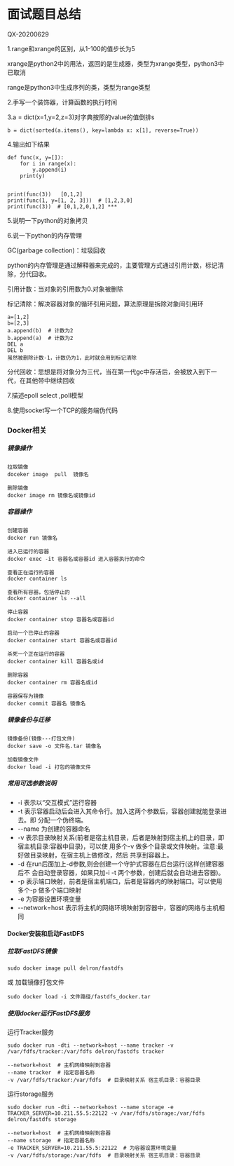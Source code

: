 # 面试题目总结

QX-20200629

1.range和xrange的区别，从1-100的值步长为5

xrange是python2中的用法，返回的是生成器，类型为xrange类型，python3中已取消

range是python3中生成序列的类，类型为range类型

2.手写一个装饰器，计算函数的执行时间

3.a = dict(x=1,y=2,z=3)对字典按照的value的值倒排s

```
b = dict(sorted(a.items(), key=lambda x: x[1], reverse=True))
```

4.输出如下结果

```
def func(x, y=[]):
    for i in range(x):
        y.append(i)
    print(y)


print(func(3))   [0,1,2]
print(func(1, y=[1, 2, 3]))  # [1,2,3,0]
print(func(3))  # [0,1,2,0,1,2] ***
```

5.说明一下python的对象拷贝



6.说一下python的内存管理

GC(garbage collection)：垃圾回收

python的内存管理是通过解释器来完成的，主要管理方式通过引用计数，标记清除，分代回收。

引用计数：当对象的引用数为0.对象被删除

标记清除：解决容器对象的循环引用问题，算法原理是拆除对象间引用环

```
a=[1,2]
b=[2,3]
a.append(b)  # 计数为2
b.append(a)  # 计数为2
DEL a 
DEL b
虽然被删除计数-1，计数仍为1，此时就会用到标记清除
```

分代回收：思想是将对象分为三代，当在第一代gc中存活后，会被放入到下一代，在其他带中继续回收

7.描述epoll select ,poll模型

8.使用socket写一个TCP的服务端伪代码

### Docker相关

##### 镜像操作

```
拉取镜像
doceker image  pull  镜像名

删除镜像
docker image rm 镜像名或镜像id
```

##### 容器操作

```
创建容器
docker run 镜像名

进入已运行的容器
docker exec -it 容器名或容器id 进入容器执行的命令

查看正在运行的容器
docker container ls

查看所有容器，包括停止的
docker container ls --all

停止容器
docker container stop 容器名或容器id

启动一个已停止的容器
docker container start 容器名或容器id

杀死一个正在运行的容器
docker container kill 容器名或id

删除容器
docker container rm 容器名或id

容器保存为镜像
docker commit 容器名 镜像名
```

##### 镜像备份与迁移

```
镜像备份(镜像---打包文件)
docker save -o 文件名.tar 镜像名

加载镜像文件
docker load -i 打包的镜像文件
```

##### 常用可选参数说明

- -i 表示以“交互模式”运行容器
- -t 表示容器启动后会进入其命令行。加入这两个参数后，容器创建就能登录进去。即 分配一个伪终端。
- --name 为创建的容器命名
- -v 表示目录映射关系(前者是宿主机目录，后者是映射到宿主机上的目录，即 宿主机目录:容器中目录)，可以使 用多个-v 做多个目录或文件映射。注意:最好做目录映射，在宿主机上做修改，然后 共享到容器上。
- -d 在run后面加上-d参数,则会创建一个守护式容器在后台运行(这样创建容器后不 会自动登录容器，如果只加-i -t 两个参数，创建后就会自动进去容器)。
- -p 表示端口映射，前者是宿主机端口，后者是容器内的映射端口。可以使用多个-p 做多个端口映射
- -e 为容器设置环境变量
- --network=host 表示将主机的网络环境映射到容器中，容器的网络与主机相同

#### Docker安装和启动FastDFS

##### 拉取FastDFS镜像

```shell
sudo docker image pull delron/fastdfs
```

或 加载镜像打包文件

```
sudo docker load -i 文件路径/fastdfs_docker.tar
```

##### 使用docker运行FastDFS服务

运行Tracker服务

```shell
sudo docker run -dti --network=host --name tracker -v /var/fdfs/tracker:/var/fdfs delron/fastdfs tracker

--network=host  # 主机网络映射到容器
--name tracker  # 指定容器名称
-v /var/fdfs/tracker:/var/fdfs  # 目录映射关系 宿主机目录：容器目录
```

运行storage服务

```shell
sudo docker run -dti --network=host --name storage -e TRACKER_SERVER=10.211.55.5:22122 -v /var/fdfs/storage:/var/fdfs delron/fastdfs storage

--network=host  # 主机网络映射到容器
--name storage  # 指定容器名称
-e TRACKER_SERVER=10.211.55.5:22122  # 为容器设置环境变量
-v /var/fdfs/storage:/var/fdfs  # 目录映射关系 宿主机目录：容器目录
```

